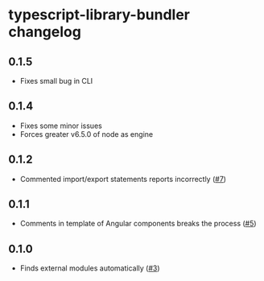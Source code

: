 # typescript-library-bundler changelog

## 0.1.5

* Fixes small bug in CLI

## 0.1.4

* Fixes some minor issues
* Forces greater v6.5.0 of node as engine

## 0.1.2

* Commented import/export statements reports incorrectly ([#7](https://github.com/aminpaks/typescript-library-bundler/pull/7))

## 0.1.1

* Comments in template of Angular components breaks the process ([#5](https://github.com/aminpaks/typescript-library-bundler/pull/5))

## 0.1.0

* Finds external modules automatically ([#3](https://github.com/aminpaks/typescript-library-bundler/pull/3))
